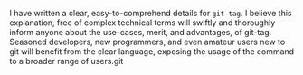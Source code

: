 I have written a clear, easy-to-comprehend details for `git-tag`. I believe 
this explanation, free of complex technical terms will swiftly and thoroughly inform anyone about 
the use-cases, merit, and advantages, of git-tag. Seasoned developers, new 
programmers, and even amateur users new to git will benefit from the clear language, exposing the 
usage of the command to a broader range of users.git
